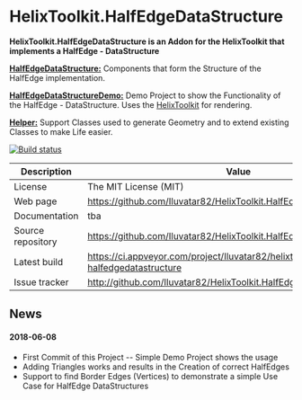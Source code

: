 # HelixToolkit.HalfEdgeDataStructure

**HelixToolkit.HalfEdgeDataStructure is an Addon for the HelixToolkit that implements a HalfEdge - DataStructure**

[**HalfEdgeDataStructure:**](https://github.com/Iluvatar82/HelixToolkit.HalfEdgeDataStructure/tree/master/HalfEdgeDataStructure) 
Components that form the Structure of the HalfEdge implementation.

[**HalfEdgeDataStructureDemo:**](https://github.com/Iluvatar82/HelixToolkit.HalfEdgeDataStructure/tree/master/HalfEdgeDataStructureDemo) 
Demo Project to show the Functionality of the HalfEdge - DataStructure. Uses the [HelixToolkit](https://github.com/helix-toolkit/helix-toolkit) for rendering.

[**Helper:**](https://github.com/Iluvatar82/HelixToolkit.HalfEdgeDataStructure/tree/master/Helper) 
Support Classes used to generate Geometry and to extend existing Classes to make Life easier.

[![Build status](https://ci.appveyor.com/api/projects/status/xm52c8c6es4gvv29?svg=true)](https://ci.appveyor.com/project/Iluvatar82/HelixToolkit-HalfEdgeDataStructure)

Description         | Value
--------------------|-----------------------
License             | The MIT License (MIT)
Web page            | https://github.com/Iluvatar82/HelixToolkit.HalfEdgeDataStructure
Documentation       | tba
Source repository   | https://github.com/Iluvatar82/HelixToolkit.HalfEdgeDataStructure
Latest build        | https://ci.appveyor.com/project/Iluvatar82/helixtoolkit-halfedgedatastructure
Issue tracker       | http://github.com/Iluvatar82/HelixToolkit.HalfEdgeDataStructure/issues

## News

#### 2018-06-08
- First Commit of this Project
-- Simple Demo Project shows the usage
- Adding Triangles works and results in the Creation of correct HalfEdges
- Support to find Border Edges (Vertices) to demonstrate a simple Use Case for HalfEdge DataStructures
